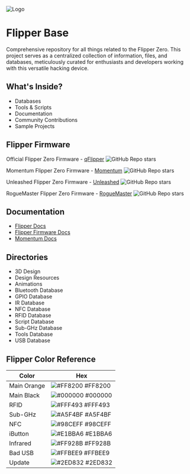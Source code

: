 
![Logo](https://honeer.se/images/logo2.png)


# Flipper Base

Comprehensive repository for all things related to the Flipper Zero. This project serves as a centralized collection of information, files, and databases, meticulously curated for enthusiasts and developers working with this versatile hacking device.


## What's Inside?

- Databases
- Tools & Scripts
- Documentation
- Community Contributions
- Sample Projects


## Flipper Firmware

Official Flipper Zero Firmware - [qFlipper](https://github.com/flipperdevices/qFlipper) ![GitHub Repo stars](https://img.shields.io/github/stars/flipperdevices/qFlipper?style=plastic)


Momentum Flipper Zero Firmware - [Momentum](https://github.com/Next-Flip) ![GitHub Repo stars](https://img.shields.io/github/stars/Next-Flip/Momentum-Firmware?style=plastic)


Unleashed Flipper Zero Firmware - [Unleashed](https://github.com/DarkFlippers/unleashed-firmware) ![GitHub Repo stars](https://img.shields.io/github/stars/DarkFlippers/unleashed-firmware?style=plastic)


RogueMaster Flipper Zero Firmware - [RogueMaster](https://github.com/RogueMaster/flipperzero-firmware-wPlugins) ![GitHub Repo stars](https://img.shields.io/github/stars/RogueMaster/flipperzero-firmware-wPlugins?style=plastic)





## Documentation
- [Flipper Docs](https://docs.flipper.net/)
- [Flipper Firmware Docs](https://developer.flipper.net/flipperzero/doxygen/index.html)
- [Momentum Docs](https://github.com/Next-Flip/Momentum-Firmware/tree/dev/documentation)



## Directories

- 3D Design
- Design Resources
- Animations
- Bluetooth Database
- GPIO Database
- IR Database
- NFC Database
- RFID Database
- Script Database
- Sub-GHz Database
- Tools Database
- USB Database

## Flipper Color Reference

| Color             | Hex                                                                |
| ----------------- | ------------------------------------------------------------------ |
| Main Orange | ![#FF8200](https://via.placeholder.com/10/ff8200?text=+) #FF8200 |
| Main Black | ![#000000](https://via.placeholder.com/10/000000?text=+) #000000 |
| RFID | ![#FFF493](https://via.placeholder.com/10/FFF493?text=+) #FFF493 |
| Sub-GHz | ![#A5F4BF](https://via.placeholder.com/10/A5F4BF?text=+) #A5F4BF |
| NFC | ![#98CEFF](https://via.placeholder.com/10/98CEFF?text=+) #98CEFF |
| iButton | ![#E1BBA6](https://via.placeholder.com/10/E1BBA6?text=+) #E1BBA6 |
| Infrared | ![#FF928B](https://via.placeholder.com/10/FF928B?text=+) #FF928B |
| Bad USB | ![#FFBEE9](https://via.placeholder.com/10/FFBEE9?text=+) #FFBEE9 |
| Update | ![#2ED832](https://via.placeholder.com/10/2ED832?text=+) #2ED832 |


